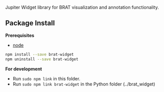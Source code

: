 Jupiter Widget library for BRAT visualization and annotation functionality.

## Package Install

**Prerequisites**
- [node](http://nodejs.org/)

```bash
npm install --save brat-widget
npm uninstall --save brat-widget
```

**For development**
- Run `sudo npm link` in this folder.
- Run `sudo npm link brat-widget` in the Python folder (../brat_widget)

